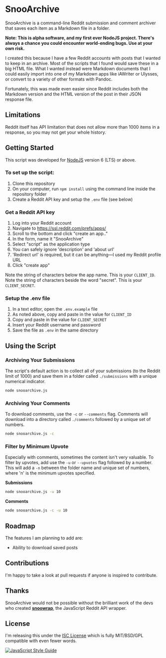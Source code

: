 # SnooArchive

SnooArchive is a command-line Reddit submission and comment archiver that saves each item as a Markdown file in a folder.

**Note: This is alpha software, and my first ever NodeJS project. There's always a chance you could encounter world-ending bugs. Use at your own risk.**

I created this because I have a few Reddit accounts with posts that I wanted to keep in an archive. Most of the scripts that I found would save these in a big HTML file. What I wanted instead were Markdown documents that I could easily import into one of my Markdown apps like iAWriter or Ulysses, or convert to a variety of other formats with Pandoc.

Fortunately, this was made even easier since Reddit includes both the Markdown version and the HTML version of the post in their JSON response file.

## Limitations

Reddit itself has API limitation that does not allow more than 1000 items in a response, so you may not get your whole history.

## Getting Started

This script was developed for [NodeJS](https://nodejs.org) version 6 (LTS) or above.

### To set up the script:

1. Clone this repository
2. On your computer, run `npm install` using the command line inside the repository folder
3. Create a Reddit API key and setup the `.env` file (see below)

### Get a Reddit API key

1. Log into your Reddit account
2. Navigate to https://ssl.reddit.com/prefs/apps/
3. Scroll to the bottom and click "create an app.."
4. In the form, name it "SnooArchive"
5. Select "script" as the application type
6. You can safely ignore 'description' and 'about url'
8. 'Redirect url' is required, but it can be anything—I used my Reddit profile URL
9. Click "create app"

Note the string of characters below the app name. This is your `CLIENT_ID`.
Note the string of characters beside the word "secret". This is your `CLIENT_SECRET`.

### Setup the .env file

1. In a text editor, open the `.env.example` file
2. As noted above, copy and paste in the value for `CLIENT_ID`
3. Copy and paste in the value for `CLIENT_SECRET`
4. Insert your Reddit username and password
5. Save the file as `.env` in the same directory

## Using the Script

### Archiving Your Submissions

The script's default action is to collect all of your submissions (to the Reddit limit of 1000) and save them in a folder called `./submissions` with a unique numerical indicator.

```bash
node snooarchive.js
```

### Archiving Your Comments

To download comments, use the `-c` or `--comments` flag. Comments will download into a directory called `./comments` followed by a unique set of numbers.

```bash
node snooarchive.js -c
```

### Filter by Minimum Upvote

Especially with comments, sometimes the content isn't very valuable. To filter by upvotes, add use the `-u` or `--upvotes` flag followed by a number. This will add a `-n` between the folder name and unique set of numbers, where 'n' is the minimum upvotes specified.

**Submissions**
```bash
node snooarchive.js -u 10
```

**Comments**
```bash
node snooarchive.js -c -u 10
```

## Roadmap

The features I am planning to add are:

* Ability to download saved posts


## Contributions

I'm happy to take a look at pull requests if anyone is inspired to contribute.

## Thanks

SnooArchive would not be possible without the brilliant work of the devs who created [**snoowrap**](https://github.com/not-an-aardvark/snoowrap), the JavaScript Reddit API wrapper.

## License

I'm releasing this under the [ISC License](https://en.wikipedia.org/wiki/ISC_license) which is fully MIT/BSD/GPL compatible with even fewer words.

[![JavaScript Style Guide](https://cdn.rawgit.com/standard/standard/master/badge.svg)](https://github.com/standard/standard)
